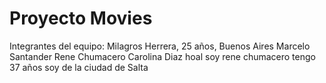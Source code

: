 # Proyecto Movies
Integrantes del equipo:
Milagros Herrera, 25 años, Buenos Aires
Marcelo Santander
Rene Chumacero
Carolina Diaz
hoal soy rene chumacero tengo 37 años soy de la ciudad de Salta